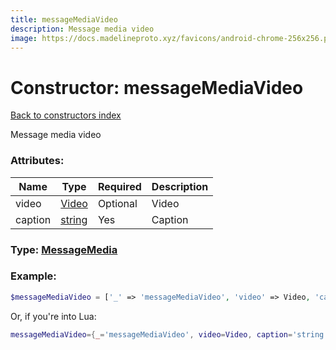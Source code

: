 ```yaml
---
title: messageMediaVideo
description: Message media video
image: https://docs.madelineproto.xyz/favicons/android-chrome-256x256.png
---
```

# Constructor: messageMediaVideo  
[Back to constructors index](index.md)



Message media video

### Attributes:

| Name     |    Type       | Required | Description |
|----------|---------------|----------|-------------|
|video|[Video](../types/Video.md) | Optional|Video|
|caption|[string](../types/string.md) | Yes|Caption|



### Type: [MessageMedia](../types/MessageMedia.md)


### Example:

```php
$messageMediaVideo = ['_' => 'messageMediaVideo', 'video' => Video, 'caption' => 'string'];
```  


Or, if you're into Lua:

```lua
messageMediaVideo={_='messageMediaVideo', video=Video, caption='string'}

```


